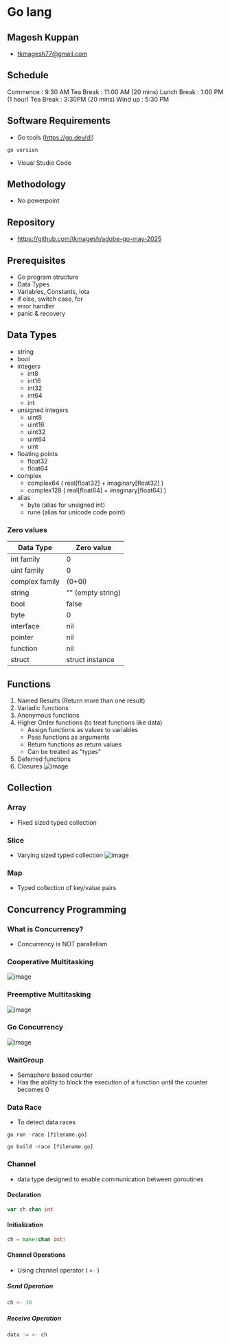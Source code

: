 # Go lang

## Magesh Kuppan
- tkmagesh77@gmail.com

## Schedule
Commence    : 9:30 AM 
Tea Break   : 11:00 AM (20 mins)
Lunch Break : 1:00 PM (1 hour)
Tea Break   : 3:30PM (20 mins)
Wind up     : 5:30 PM

## Software Requirements
- Go tools (https://go.dev/dl)
```shell
go version
```
- Visual Studio Code

## Methodology
- No powerpoint

## Repository
- https://github.com/tkmagesh/adobe-go-may-2025

## Prerequisites
- Go program structure
- Data Types
- Variables, Constants, iota
- if else, switch case, for
- error handler
- panic & recovery

## Data Types
- string
- bool
- integers
    - int8
    - int16
    - int32
    - int64
    - int
- unsigned integers
    - uint8
    - uint16
    - uint32
    - uint64
    - uint
- floating points
    - float32
    - float64
- complex
    - complex64 ( real[float32] + imaginary[float32] )
    - complex128 ( real[float64] + imaginary[float64] )
- alias
    - byte (alias for unsigned int)
    - rune (alias for unicode code point)

### Zero values
| Data Type | Zero value |
------------ | ------------- |
|int family     | 0 |
|uint family    | 0 |
|complex family | (0+0i) |
|string         | "" (empty string) |
|bool           | false |
|byte           | 0 |
|interface      | nil |
|pointer        | nil |
|function       | nil |
|struct         | struct instance |

## Functions
1. Named Results (Return more than one result)
2. Variadic functions
3. Anonymous functions
4. Higher Order functions (to treat functions like data)
    - Assign functions as values to variables
    - Pass functions as arguments
    - Return functions as return values
    - Can be treated as "types"
5. Deferred functions
6. Closures
![image](./images/closures.png)

## Collection
### Array
- Fixed sized typed collection
### Slice
- Varying sized typed collection
![image](./images/slices.png)
### Map
- Typed collection of key/value pairs


## Concurrency Programming

### What is Concurrency?
- Concurrency is NOT parallelism

### Cooperative Multitasking
![image](./images/cooperative-multitasking.png)

### Preemptive Multitasking
![image](./images/preemptive-multitasking.png)

### Go Concurrency
![image](./images/go-concurrency.png)

### WaitGroup
- Semaphore based counter
- Has the ability to block the execution of a function until the counter becomes 0

### Data Race
- To detect data races
```shell
go run -race [filename.go]
```
```shell
go build -race [filename.go]
```

### Channel
- data type designed to enable communication between goroutines
#### Declaration
```go
var ch chan int
```
#### Initialization
```go
ch = make(chan int)
```
#### Channel Operations
- Using channel operator ( `<-` )
##### Send Operation
```go
ch <- 10
```
##### Receive Operation
```go
data := <- ch
```


